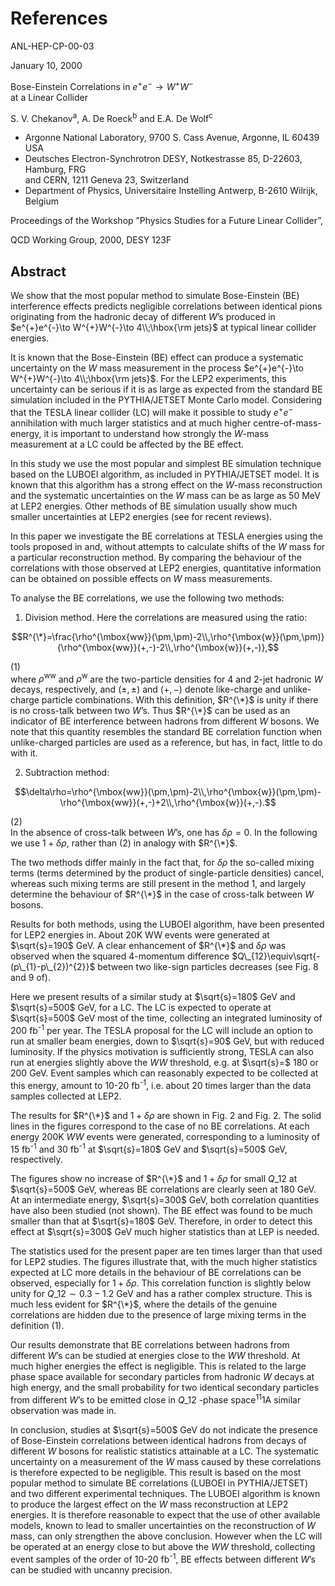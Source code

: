 # References

ANL-HEP-CP-00-03

January 10, 2000

Bose-Einstein Correlations in $e^{+}e^{-}\to W^{+}W^{-}$   
at a Linear Collider   

S. V. Chekanov<sup>a</sup>, A. De Roeck<sup>b</sup> and E.A. De Wolf<sup>c</sup>

* Argonne National Laboratory, 9700 S. Cass Avenue, Argonne, IL 60439 USA
* Deutsches Electron-Synchrotron DESY, Notkestrasse 85, D-22603, Hamburg, FRG   
and CERN, 1211 Geneva 23, Switzerland
* Department of Physics, Universitaire Instelling Antwerp, B-2610 Wilrijk, Belgium

Proceedings of the Workshop ”Physics Studies for a Future Linear Collider”,

QCD Working Group, 2000, DESY 123F

## Abstract

We show that the most popular method to simulate Bose-Einstein (BE) interference effects predicts negligible correlations between identical pions originating from the hadronic decay of different $W$’s produced in $e^{+}e^{-}\to W^{+}W^{-}\to 4\\;\hbox{\rm jets}$ at typical linear collider energies.

It is known that the Bose-Einstein (BE) effect can produce a systematic uncertainty on the $W$ mass measurement in the process $e^{+}e^{-}\to W^{+}W^{-}\to 4\\;\hbox{\rm jets}$. For the LEP2 experiments, this uncertainty can be serious if it is as large as expected from the standard BE simulation included in the PYTHIA/JETSET Monte Carlo model. Considering that the TESLA linear collider (LC) will make it possible to study $e^{+}e^{-}$ annihilation with much larger statistics and at much higher centre-of-mass-energy, it is important to understand how strongly the $W$-mass measurement at a LC could be affected by the BE effect.

In this study we use the most popular and simplest BE simulation technique based on the LUBOEI algorithm, as included in PYTHIA/JETSET model. It is known that this algorithm has a strong effect on the $W$-mass reconstruction and the systematic uncertainties on the $W$ mass can be as large as 50 MeV at LEP2 energies. Other methods of BE simulation usually show much smaller uncertainties at LEP2 energies (see for recent reviews).

In this paper we investigate the BE correlations at TESLA energies using the tools proposed in and, without attempts to calculate shifts of the $W$ mass for a particular reconstruction method. By comparing the behaviour of the correlations with those observed at LEP2 energies, quantitative information can be obtained on possible effects on $W$ mass measurements.

To analyse the BE correlations, we use the following two methods:

1) Division method. Here the correlations are measured using the ratio:

$$R^{\*}=\frac{\rho^{\mbox{ww}}(\pm,\pm)-2\\,\rho^{\mbox{w}}(\pm,\pm)}{\rho^{\mbox{ww}}(+,-)-2\\,\rho^{\mbox{w}}(+,-)},$$  

(1)   
where $\rho^{\mbox{ww}}$ and $\rho^{\mbox{w}}$ are the two-particle densities for 4 and 2-jet hadronic $W$ decays, respectively, and $(\pm,\pm)$ and $(+,-)$ denote like-charge and unlike-charge particle combinations. With this definition, $R^{\*}$ is unity if there is no cross-talk between two $W$’s. Thus $R^{\*}$ can be used as an indicator of BE interference between hadrons from different $W$ bosons. We note that this quantity resembles the standard BE correlation function when unlike-charged particles are used as a reference, but has, in fact, little to do with it.

2) Subtraction method:

$$\delta\rho=\rho^{\mbox{ww}}(\pm,\pm)-2\\,\rho^{\mbox{w}}(\pm,\pm)-\rho^{\mbox{ww}}(+,-)+2\\,\rho^{\mbox{w}}(+,-).$$  

(2)   
In the absence of cross-talk between $W$’s, one has $\delta\rho=0$. In the following we use $1+\delta\rho$, rather than (2) in analogy with $R^{\*}$.

The two methods differ mainly in the fact that, for $\delta\rho$ the so-called mixing terms (terms determined by the product of single-particle densities) cancel, whereas such mixing terms are still present in the method 1, and largely determine the behaviour of $R^{\*}$ in the case of cross-talk between $W$ bosons.

Results for both methods, using the LUBOEI algorithm, have been presented for LEP2 energies in. About 20K WW events were generated at $\sqrt{s}=190$ GeV. A clear enhancement of $R^{\*}$ and $\delta\rho$ was observed when the squared 4-momentum difference $Q\_{12}\equiv\sqrt{-(p\_{1}-p\_{2})^{2}}$ between two like-sign particles decreases (see Fig. 8 and 9 of).

Here we present results of a similar study at $\sqrt{s}=180$ GeV and $\sqrt{s}=500$ GeV, for a LC. The LC is expected to operate at $\sqrt{s}=500$ GeV most of the time, collecting an integrated luminosity of 200 fb<sup>-1</sup> per year. The TESLA proposal for the LC will include an option to run at smaller beam energies, down to $\sqrt{s}=90$ GeV, but with reduced luminosity. If the physics motivation is sufficiently strong, TESLA can also run at energies slightly above the $WW$ threshold, e.g. at $\sqrt{s}=$ 180 or 200 GeV. Event samples which can reasonably expected to be collected at this energy, amount to 10-20 fb<sup>-1</sup>, i.e. about 20 times larger than the data samples collected at LEP2.

The results for $R^{\*}$ and $1+\delta\rho$ are shown in Fig. 2 and Fig. 2. The solid lines in the figures correspond to the case of no BE correlations. At each energy 200K $WW$ events were generated, corresponding to a luminosity of 15 fb<sup>-1</sup> and 30 fb<sup>-1</sup> at $\sqrt{s}=180$ GeV and $\sqrt{s}=500$ GeV, respectively.

The figures show no increase of $R^{\*}$ and $1+\delta\rho$ for small $Q\_{12}$ at $\sqrt{s}=500$ GeV, whereas BE correlations are clearly seen at 180 GeV. At an intermediate energy, $\sqrt{s}=300$ GeV, both correlation quantities have also been studied (not shown). The BE effect was found to be much smaller than that at $\sqrt{s}=180$ GeV. Therefore, in order to detect this effect at $\sqrt{s}=300$ GeV much higher statistics than at LEP is needed.

The statistics used for the present paper are ten times larger than that used for LEP2 studies. The figures illustrate that, with the much higher statistics expected at LC more details in the behaviour of BE correlations can be observed, especially for $1+\delta\rho$. This correlation function is slightly below unity for $Q\_{12}\sim 0.3-1.2$ GeV and has a rather complex structure. This is much less evident for $R^{\*}$, where the details of the genuine correlations are hidden due to the presence of large mixing terms in the definition (1).

Our results demonstrate that BE correlations between hadrons from different $W$’s can be studied at energies close to the $WW$ threshold. At much higher energies the effect is negligible. This is related to the large phase space available for secondary particles from hadronic $W$ decays at high energy, and the small probability for two identical secondary particles from different $W$’s to be emitted close in $Q\_{12}$ -phase space<sup>1</sup><sup>1</sup>1A similar observation was made in.

In conclusion, studies at $\sqrt{s}=500$ GeV do not indicate the presence of Bose-Einstein correlations between identical hadrons from decays of different $W$ bosons for realistic statistics attainable at a LC. The systematic uncertainty on a measurement of the $W$ mass caused by these correlations is therefore expected to be negligible. This result is based on the most popular method to simulate BE correlations (LUBOEI in PYTHIA/JETSET) and two different experimental techniques. The LUBOEI algorithm is known to produce the largest effect on the $W$ mass reconstruction at LEP2 energies. It is therefore reasonable to expect that the use of other available models, known to lead to smaller uncertainties on the reconstruction of $W$ mass, can only strengthen the above conclusion. However when the LC will be operated at an energy close to but above the $WW$ threshold, collecting event samples of the order of 10-20 fb<sup>-1</sup>, BE effects between different $W$’s can be studied with uncanny precision.
